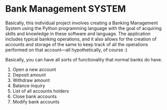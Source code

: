 # Bank Management SYSTEM
Basically, this individual project involves creating a Banking Management System using the Python programming language with the goal of acquiring skills and knowledge in these software and language. The application includes typical banking operations, and it also allows for the creation of accounts and storage of the same to keep track of all the operations performed on that account—all hypothetically, of course :)

Basically, you can have all sorts of functionality that normal banks do have.

1. Open a new account
2. Deposit amount
3. Withdraw amount
4. Balance inquiry
5. List of all accounts holders
6. Close bank accounts
7. Modify bank accounts


